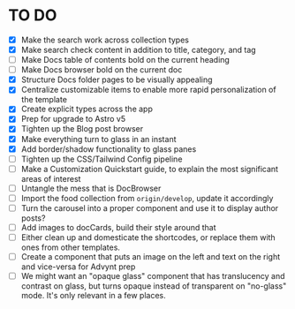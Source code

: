 # TO DO

- [x] Make the search work across collection types
- [x] Make search check content in addition to title, category, and tag
- [ ] Make Docs table of contents bold on the current heading
- [ ] Make Docs browser bold on the current doc
- [x] Structure Docs folder pages to be visually appealing
- [x] Centralize customizable items to enable more rapid personalization of the template
- [x] Create explicit types across the app
- [x] Prep for upgrade to Astro v5
- [x] Tighten up the Blog post browser
- [x] Make everything turn to glass in an instant
- [x] Add border/shadow functionality to glass panes
- [ ] Tighten up the CSS/Tailwind Config pipeline
- [ ] Make a Customization Quickstart guide, to explain the most significant areas of interest
- [ ] Untangle the mess that is DocBrowser
- [ ] Import the food collection from `origin/develop`, update it accordingly
- [ ] Turn the carousel into a proper component and use it to display author posts?
- [ ] Add images to docCards, build their style around that
- [ ] Either clean up and domesticate the shortcodes, or replace them with ones from other templates.
- [ ] Create a component that puts an image on the left and text on the right and vice-versa for Advynt prep
- [ ] We might want an "opaque glass" component that has translucency and contrast on glass, but turns opaque instead of transparent on "no-glass" mode. It's only relevant in a few places.
